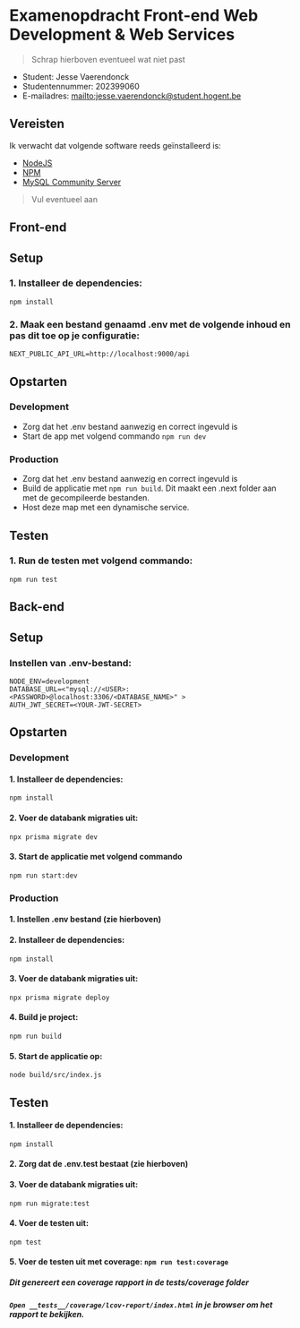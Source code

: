 # Examenopdracht Front-end Web Development & Web Services

> Schrap hierboven eventueel wat niet past

- Student: Jesse Vaerendonck
- Studentennummer: 202399060
- E-mailadres: <mailto:jesse.vaerendonck@student.hogent.be>

## Vereisten

Ik verwacht dat volgende software reeds geïnstalleerd is:

- [NodeJS](https://nodejs.org)
- [NPM](https://www.npmjs.com/)
- [MySQL Community Server](https://dev.mysql.com/downloads/mysql/)

> Vul eventueel aan

## Front-end

## Setup
### 1. Installeer de dependencies:
```npm install```

### 2. Maak een bestand genaamd .env met de volgende inhoud en pas dit toe op je configuratie:
```NEXT_PUBLIC_API_URL=http://localhost:9000/api```

## Opstarten

### Development
 - Zorg dat het .env bestand aanwezig en correct ingevuld is
 - Start de app met volgend commando ```npm run dev```
### Production
- Zorg dat het .env bestand aanwezig en correct ingevuld is
- Build de applicatie met ```npm run build```. Dit maakt een .next folder aan met de gecompileerde bestanden.
- Host deze map met een dynamische service.



## Testen

### 1. Run de testen met volgend commando:
 ```npm run test```

## Back-end

## Setup
### Instellen van .env-bestand:
```
NODE_ENV=development 
DATABASE_URL=<"mysql://<USER>:<PASSWORD>@localhost:3306/<DATABASE_NAME>" >
AUTH_JWT_SECRET=<YOUR-JWT-SECRET>
```

## Opstarten

### Development

#### 1. Installeer de dependencies:
```npm install```

#### 2. Voer de databank migraties uit:
```npx prisma migrate dev```

#### 3. Start de applicatie met volgend commando
```npm run start:dev```

### Production
#### 1. Instellen .env bestand (zie hierboven)

#### 2. Installeer de dependencies:
```npm install```

#### 3. Voer de databank migraties uit:
```npx prisma migrate deploy```

#### 4. Build je project:
```npm run build```

#### 5. Start de applicatie op:
```node build/src/index.js```


## Testen
#### 1. Installeer de dependencies:
```npm install```
#### 2. Zorg dat de .env.test bestaat (zie hierboven)
#### 3. Voer de databank migraties uit:
```npm run migrate:test```
#### 4. Voer de testen uit:
```npm test```
#### 5. Voer de testen uit met coverage: ```npm run test:coverage```
##### Dit genereert een coverage rapport in de __tests__/coverage folder
##### ```Open __tests__/coverage/lcov-report/index.html``` in je browser om het rapport te bekijken.



